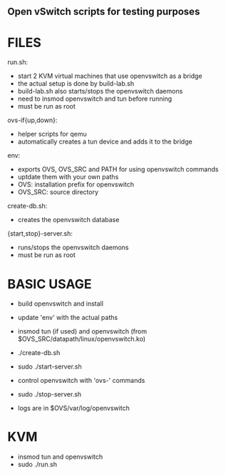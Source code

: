 
Open vSwitch scripts for testing purposes
---

FILES
=====

run.sh:
- start 2 KVM virtual machines that use openvswitch as a bridge
- the actual setup is done by build-lab.sh
- build-lab.sh also starts/stops the openvswitch daemons
- need to insmod openvswitch and tun before running
- must be run as root

ovs-if{up,down}:
- helper scripts for qemu
- automatically creates a tun device and adds it to the bridge

env:
- exports OVS, OVS_SRC and PATH for using openvswitch commands
- uptdate them with your own paths
- OVS: installation prefix for openvswitch
- OVS_SRC: source directory

create-db.sh:
- creates the openvswitch database

{start,stop}-server.sh:
- runs/stops the openvswitch daemons
- must be run as root

BASIC USAGE
===========

- build openvswitch and install
- update 'env' with the actual paths
- insmod tun (if used) and openvswitch (from $OVS_SRC/datapath/linux/openvswitch.ko)
- ./create-db.sh
- sudo ./start-server.sh
- control openvswitch with 'ovs-' commands
- sudo ./stop-server.sh

- logs are in $OVS/var/log/openvswitch

KVM
===

- insmod tun and openvswitch
- sudo ./run.sh

